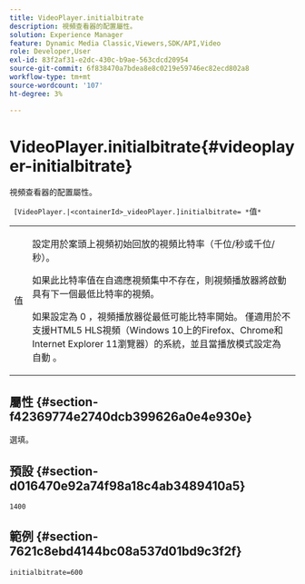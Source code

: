 ```yaml
---
title: VideoPlayer.initialbitrate
description: 視頻查看器的配置屬性。
solution: Experience Manager
feature: Dynamic Media Classic,Viewers,SDK/API,Video
role: Developer,User
exl-id: 83f2af31-e2dc-430c-b9ae-563cdcd20954
source-git-commit: 6f838470a7bdea8e8c0219e59746ec82ecd802a8
workflow-type: tm+mt
source-wordcount: '107'
ht-degree: 3%

---
```


# VideoPlayer.initialbitrate{#videoplayer-initialbitrate}

視頻查看器的配置屬性。

` [VideoPlayer.|<containerId>_videoPlayer.]initialbitrate= *`值`*`

<table id="table_C616483932C2482CA9794DDD7313FD7C"> 
 <tbody> 
  <tr> 
   <td colname="col1"> <p> <span class="codeph"> 值 </span> </p> </td> 
   <td colname="col2"> <p>設定用於案頭上視頻初始回放的視頻比特率（千位/秒或千位/秒）。 </p> <p>如果此比特率值在自適應視頻集中不存在，則視頻播放器將啟動具有下一個最低比特率的視頻。 </p> <p>如果設定為 <span class="codeph"> 0 </span>，視頻播放器從最低可能比特率開始。 僅適用於不支援HTML5 HLS視頻（Windows 10上的Firefox、Chrome和Internet Explorer 11瀏覽器）的系統，並且當播放模式設定為 <span class="codeph"> 自動 </span>。 </p> </td> 
  </tr> 
 </tbody> 
</table>

## 屬性 {#section-f42369774e2740dcb399626a0e4e930e}

選填。

## 預設 {#section-d016470e92a74f98a18c4ab3489410a5}

`1400`

## 範例 {#section-7621c8ebd4144bc08a537d01bd9c3f2f}

```
initialbitrate=600
```
